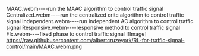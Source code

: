 MAAC.webm----run the MAAC algorithm to control traffic signal
Centralized.webm----run the centralized critc algorithm to control traffic signal
Independent.webm----run independent AC algorithm to control traffic signal
Responsive.webm----responsive method to control traffic signal
FIx.webm----fixed phase to control traffic signal
![Image]
https://raw.githubusercontent.com/albertcruzeyork/RL-for-traffic-signal-control/main/MAAC.webm.png
